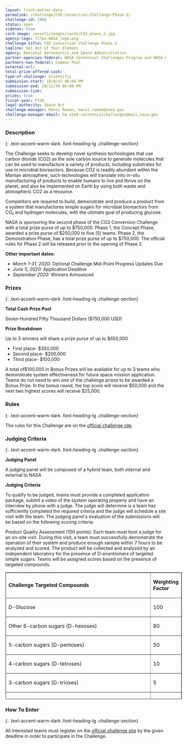 ```yaml
---
layout: front-matter-data
permalink: /challenge/CO2-Conversion-Challenge-Phase-2/
challenge-id: 1068
status: open
sidenav: true
card-image: /assets/images/cards/CO2_phase_2.jpg
agency-logo: 717px-NASA_logo.png
challenge-title: CO2 Conversion Challenge Phase 2
tagline: Get Out of Your Element
agency: National Aeronautics and Space Administration
partner-agencies-federal: NASA Centennial Challenges Program and NASA Ames Research Center
partners-non-federal: Common Pool
external-url:
total-prize-offered-cash:
type-of-challenge: Scientific
submission-start: 19/9/17 06:00 PM 
submission-end: 20/11/30 06:00 PM 
submission-link:  
prizes: true
fiscal-year: FY20
legal-authority: Space Act
challenge-manager: Monsi Roman, monsi.roman@nasa.gov
challenge-manager-email: hq-stmd-centennialchallenges@mail.nasa.gov
---
```




<!-- Description start -->
### Description
{: .text-accent-warm-dark .font-heading-lg .challenge-section}

<p>The Challenge seeks to develop novel synthesis technologies that use carbon dioxide (CO2) as the sole carbon source to generate molecules that can be used to manufacture a variety of products, including substrates for use in microbial bioreactors. Because CO2 is readily abundant within the Martian atmosphere, such technologies will translate into in-situ manufacturing of products to enable humans to live and thrive on the planet, and also be implemented on Earth by using both waste and atmospheric CO2 as a resource.</p>
<p>Competitors are required to build, demonstrate and produce a product from a system that manufactures simple sugars for microbial bioreactors from CO₂ and hydrogen molecules, with the ultimate goal of producing glucose.</p>
<p>NASA is sponsoring the second phase of the CO2 Conversion Challenge with a total prize purse of up to $750,000. Phase 1, the Concept Phase, awarded a prize purse of $250,000 to five (5) teams. Phase 2, the Demonstration Phase, has a total prize purse of up to $750,000. The official rules for Phase 2 will be released prior to the opening of Phase 2.</p>
<p><strong>Other important dates:</strong></p>
<ul>
<li><em>March 1-31, 2020:</em> Optional Challenge Mid-Point Progress Updates Due</li>
<li><em>June 5, 2020:</em> Application Deadline</li>
<li><em>September 2020:</em> Winners Announced</li>
</ul>

<!-- Prizes start -->
### Prizes
{: .text-accent-warm-dark .font-heading-lg .challenge-section}

<p><strong>Total Cash Prize Pool</strong></p>
<p>Seven Hundred Fifty Thousand Dollars ($750,000 USD)</p>
<p><strong>Prize Breakdown</strong></p>
<p>Up to 3 winners will share a prize purse of up to $650,000</p>
<ul>
<li>First place- $350,000</li>
<li>Second place- $200,000</li>
<li>Third place- $100,000</li>
</ul>
<p>A total of$100,000 in Bonus Prizes will be available for up to 3 teams who demonstrate system effectiveness for future space mission application. Teams do not need to win one of the challenge prizes to be awarded a Bonus Prize. In the bonus round, the top score will receive $50,000 and the next two highest scores will receive $25,000.</p>

<!-- Rules start -->
### Rules 
{: .text-accent-warm-dark .font-heading-lg .challenge-section}

<p>The rules for this Challenge are on the <a href="https://www.co2conversionchallenge.org/" target="_blank" rel="noopener">official challenge site</a>.</p>

<!-- Judging start -->
### Judging Criteria
{: .text-accent-warm-dark .font-heading-lg .challenge-section}

<p><strong>Judging Panel</strong></p>
<p>A judging panel will be composed of a hybrid team, both internal and external to NASA</p>
<p><strong>Judging Criteria</strong></p>
<p>To qualify to be judged, teams must provide a completed application package, submit a video of the system operating properly and have an interview by phone with a judge. The judge will determine is a team has sufficiently completed the required criteria and the judge will schedule a site visit with the team. The judging panel's evaluation of the submissions will be based on the following scoring criteria:</p>
<p>Product Quality Assessment (100 points): Each team must host a judge for an on-site visit. During this visit, a team must successfully demonstrate the operation of their system and produce enough sample within 7 hours to be analyzed and scored. The product will be collected and analyzed by an independent laboratory for the presence of D-enantiomers of targeted simple sugars. Teams will be assigned scores based on the presence of targeted compounds.</p>
<table style="height: 397px; width: 554px;" border="1" cellpadding="2">
<tbody>
<tr>
<td style="width: 538.8px;">
<p><strong>Challenge Targeted Compounds</strong></p>
</td>
<td style="width: 10px;">
<p><strong>Weighting Factor</strong></p>
</td>
</tr>
<tr>
<td style="width: 538.8px;">
<p>D-Glucose</p>
</td>
<td style="width: 10px;">
<p>100</p>
</td>
</tr>
<tr>
<td style="width: 538.8px;">
<p>Other 6-carbon sugars (D-hexoses)</p>
</td>
<td style="width: 10px;">
<p>80</p>
</td>
</tr>
<tr>
<td style="width: 538.8px;">
<p>5-carbon sugars (D-pentoses)</p>
</td>
<td style="width: 10px;">
<p>50</p>
</td>
</tr>
<tr>
<td style="width: 538.8px;">
<p>4-carbon sugars (D-tetroses)</p>
</td>
<td style="width: 10px;">
<p>10</p>
</td>
</tr>
<tr>
<td style="width: 538.8px;">
<p>3-carbon sugars (D-trioses)</p>
</td>
<td style="width: 10px;">
<p>5</p>
</td>
</tr>
<tr>
<td style="width: 538.8px;">
<p>D-Glycerol</p>
</td>
<td style="width: 10px;">
<p>5</p>
</td>
</tr>
</tbody>
</table>

<!--  How To Enter start -->
### How To Enter
{: .text-accent-warm-dark .font-heading-lg .challenge-section}

<p>All interested teams must register on the <a href="https://www.co2conversionchallenge.org/" target="_blank" rel="noopener">official challenge site</a> by the given deadline in order to participate in the Challenge.</p>
